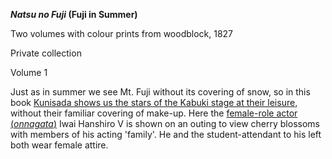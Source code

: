 **_Natsu no Fuji_ (Fuji in Summer)**

Two volumes with colour prints from woodblock, 1827

Private collection

Volume 1

Just as in summer we see Mt. Fuji without its covering of snow, so in this book [Kunisada shows us the stars of the Kabuki stage at their leisure,](/exhibition/group-9) without their familiar covering of make-up. Here the [female-role actor (_onnagata_)](/theme/fan-prints-two) Iwai Hanshiro V is shown on an outing to view cherry blossoms with members of his acting 'family'. He and the student-attendant to his left both wear female attire. 

